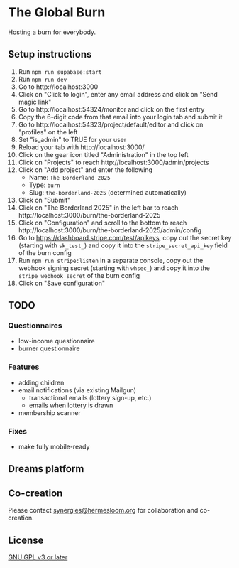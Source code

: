 # The Global Burn

Hosting a burn for everybody.

## Setup instructions

1. Run `npm run supabase:start`
2. Run `npm run dev`
3. Go to http://localhost:3000
4. Click on "Click to login", enter any email address and click on "Send magic link"
5. Go to http://localhost:54324/monitor and click on the first entry
6. Copy the 6-digit code from that email into your login tab and submit it
7. Go to http://localhost:54323/project/default/editor and click on "profiles" on the left
8. Set "is_admin" to TRUE for your user
9. Reload your tab with http://localhost:3000/
10. Click on the gear icon titled "Administration" in the top left
11. Click on "Projects" to reach http://localhost:3000/admin/projects
12. Click on "Add project" and enter the following
    - Name: `The Borderland 2025`
    - Type: `burn`
    - Slug: `the-borderland-2025` (determined automatically)
13. Click on "Submit"
14. Click on "The Borderland 2025" in the left bar to reach http://localhost:3000/burn/the-borderland-2025
15. Click on "Configuration" and scroll to the bottom to reach http://localhost:3000/burn/the-borderland-2025/admin/config
16. Go to https://dashboard.stripe.com/test/apikeys, copy out the secret key (starting with `sk_test_`) and copy it into the `stripe_secret_api_key` field of the burn config
17. Run `npm run stripe:listen` in a separate console, copy out the webhook signing secret (starting with `whsec_`) and copy it into the `stripe_webhook_secret` of the burn config
18. Click on "Save configuration"

## TODO

### Questionnaires

- low-income questionnaire
- burner questionnaire

### Features

- adding children
- email notifications (via existing Mailgun)
  - transactional emails (lottery sign-up, etc.)
  - emails when lottery is drawn
- membership scanner

### Fixes

- make fully mobile-ready

## Dreams platform

## Co-creation

Please contact synergies@hermesloom.org for collaboration and co-creation.

## License

[GNU GPL v3 or later](https://spdx.org/licenses/GPL-3.0-or-later.html)
